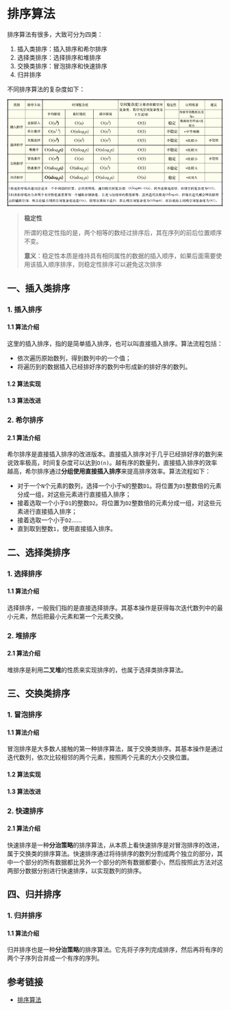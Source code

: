 # 排序算法

排序算法有很多，大致可分为四类：

1. 插入类排序：插入排序和希尔排序
2. 选择类排序：选择排序和堆排序
3. 交换类排序：冒泡排序和快速排序
4. 归并排序

不同排序算法的复杂度如下：

![](resources\常见排序算法复杂度.png)

> **稳定性**
>
> 所谓的稳定性指的是，两个相等的数经过排序后，其在序列的前后位置顺序不变。
>
> **意义**：稳定性本质是维持具有相同属性的数据的插入顺序，如果后面需要使用该插入顺序排序，则稳定性排序可以避免这次排序



## 一、插入类排序

### 1. 插入排序

#### 1.1 算法介绍

这里的插入排序，指的是简单插入排序，也可以叫直接插入排序。算法流程包括：

- 依次遍历原始数列，得到数列中的一个值；
- 将遍历到的数据插入已经排好序的数列中形成新的排好序的数列。



#### 1.2 算法实现



#### 1.3 算法改进





### 2. 希尔排序

#### 2.1 算法介绍

希尔排序是直接插入排序的改进版本。直接插入排序对于几乎已经排好序的数列来说效率极高，时间复杂度可以达到`O(n)`。越有序的数量列，直接插入排序的效率越高，希尔排序通过**分组使用直接插入排序**来提高排序效率。算法流程如下：

- 对于一个`N`个元素的数列，选择一个小于`N`的整数`D1`。将位置为`D1`整数倍的元素分成一组，对这些元素进行直接插入排序；
- 接着选取一个小于`D1`的整数`D2`。将位置为`D2`整数倍的元素分成一组，对这些元素进行直接插入排序；
- 接着选取一个小于`D2`……
- 直到取到整数`1`，使用直接插入排序。



## 二、选择类排序

### 1. 选择排序

#### 1.1 算法介绍

选择排序，一般我们指的是直接选择排序。其基本操作是获得每次迭代数列中的最小元素，然后把最小元素和第一个元素交换。



### 2. 堆排序

#### 2.1 算法介绍

堆排序是利用**二叉堆**的性质来实现排序的，也属于选择类排序算法。



## 三、交换类排序

### 1. 冒泡排序

#### 1.1 算法介绍

冒泡排序是大多数人接触的第一种排序算法，属于交换类排序。其基本操作是通过迭代数列，依次比较相邻的两个元素，按照两个元素的大小交换位置。

#### 1.2 算法实现



#### 1.3 算法改进



### 2. 快速排序

#### 2.1 算法介绍

快速排序是一种**分治策略**的排序算法，从本质上看快速排序是对冒泡排序的改进，属于交换类的排序算法。快速排序通过将待排序的数列分割成两个独立的部分，其中一个部分的所有数据都比另外一个部分的所有数据都要小，然后按照此方法对这两部分数据分别进行快速排序，以实现数列的排序。



## 四、归并排序

### 1. 归并排序

#### 1.1 算法介绍

归并排序也是一种**分治策略**的排序算法。它先将子序列完成排序，然后再将有序的两个子序列合并成一个有序的序列。







## 参考链接

- [排序算法](https://goa.lenggirl.com/#/algorithm/sort)




